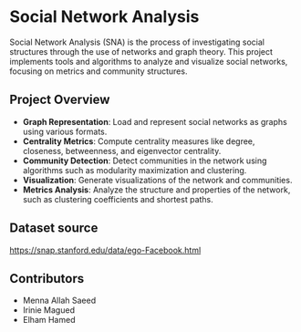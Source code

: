 # Social Network Analysis

Social Network Analysis (SNA) is the process of investigating social structures through the use of networks and graph theory.
This project implements tools and algorithms to analyze and visualize social networks, focusing on metrics and community structures.

## Project Overview
- **Graph Representation**: Load and represent social networks as graphs using various formats.
- **Centrality Metrics**: Compute centrality measures like degree, closeness, betweenness, and eigenvector centrality.
- **Community Detection**: Detect communities in the network using algorithms such as modularity maximization and clustering.
- **Visualization**: Generate visualizations of the network and communities.
- **Metrics Analysis**: Analyze the structure and properties of the network, such as clustering coefficients and shortest paths.

## Dataset source
https://snap.stanford.edu/data/ego-Facebook.html

## Contributors
- Menna Allah Saeed
- Irinie Magued
- Elham Hamed
